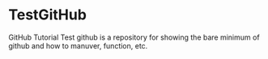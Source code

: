 # TestGitHub
GitHub Tutorial
Test github is a repository for showing the bare minimum of github and how to manuver, function, etc.
